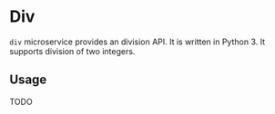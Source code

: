 # Div

`div` microservice provides an division API. It is written in Python 3. It supports division of two integers.

## Usage

TODO
